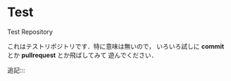 # Test
Test Repository

これはテストリポジトリです．特に意味は無いので，
いろいろ試しに __commit__ とか __pullrequest__ とか飛ばしてみて
遊んでください．

追記:::
